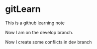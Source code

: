 # gitLearn

This is a github learning note

Now I am on the develop branch.

Now I create some conflicts in dev branch
